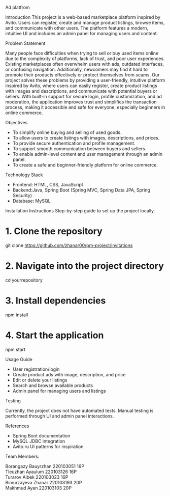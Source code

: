 Ad platfrom

Introduction
This project is a web-based marketplace platform inspired by Avito. Users can register, create and manage product listings, browse items, and communicate with other users. The platform features a modern, intuitive UI and includes an admin panel for managing users and content.

Problem Statement

Many people face difficulties when trying to sell or buy used items online due to the complexity of platforms, lack of trust, and poor user experiences. Existing marketplaces often overwhelm users with ads, outdated interfaces, or confusing navigation. Additionally, newcomers may find it hard to promote their products effectively or protect themselves from scams. Our project solves these problems by providing a user-friendly, intuitive platform inspired by Avito, where users can easily register, create product listings with images and descriptions, and communicate with potential buyers or sellers. With built-in support for secure login, profile customization, and ad moderation, the application improves trust and simplifies the transaction process, making it accessible and safe for everyone, especially beginners in online commerce.

Objectives

* To simplify online buying and selling of used goods.
* To allow users to create listings with images, descriptions, and prices.
* To provide secure authentication and profile management.
* To support smooth communication between buyers and sellers.
* To enable admin-level content and user management through an admin panel.
* To create a safe and beginner-friendly platform for online commerce.


Technology Stack

* Frontend: HTML, CSS, JavaScript
* Backend:Java, Spring Boot (Spring MVC, Spring Data JPA, Spring Security)
* Database: MySQL

Installation Instructions
Step-by-step guide to set up the project locally.
# 1. Clone the repository
git clone https://github.com/zhanar00/pm-project/invitations
# 2. Navigate into the project directory
cd yourrepository
# 3. Install dependencies
npm install
# 4. Start the application
npm start


Usage Guide

* User registration/login
* Create product ads with image, description, and price
* Edit or delete your listings
* Search and browse available products
* Admin panel for managing users and listings


Testing 

Currently, the project does not have automated tests. Manual testing is performed through UI and admin panel interactions.


References

* Spring Boot documentation
* MySQL JDBC integration
* Avito.ru UI patterns for inspiration


Team Members:

Borangazy Bauyrzhan  220103051  16P<br>
Tleuzhan Ayaulum  220103126  16P<br>
Turarov Aibek  220103023  16P<br>
Bimurzayeva Zhanar  220103193  20P<br>
Makhmud Ayan   220103103 20P<br>

